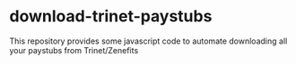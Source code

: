 # download-trinet-paystubs
This repository provides some javascript code to automate downloading all your paystubs from Trinet/Zenefits
